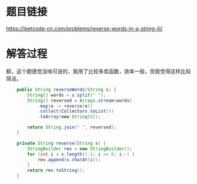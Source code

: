 # 题目链接
https://leetcode-cn.com/problems/reverse-words-in-a-string-iii/

# 解答过程
额，这个题感觉没啥可说的，我用了比较多库函数，效率一般，但我觉得这样比较简洁。

```java
	public String reverseWords(String s) {
		String[] words = s.split(" ");
		String[] reversed = Arrays.stream(words)
			.map(e -> reverse(e))
			.collect(Collectors.toList())
			.toArray(new String[0]);

		return String.join(" ", reversed);
	}

	private String reverse(String s) {
		StringBuilder rev = new StringBuilder();
		for (int i = s.length()-1; i >= 0; i--) {
			rev.append(s.charAt(i));
		}
		return rev.toString();
	}
```